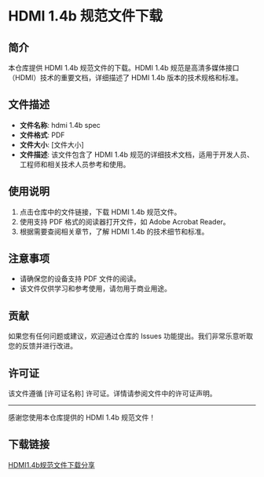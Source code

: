 # HDMI 1.4b 规范文件下载

## 简介

本仓库提供 HDMI 1.4b 规范文件的下载。HDMI 1.4b 规范是高清多媒体接口（HDMI）技术的重要文档，详细描述了 HDMI 1.4b 版本的技术规格和标准。

## 文件描述

- **文件名称**: hdmi 1.4b spec
- **文件格式**: PDF
- **文件大小**: [文件大小]
- **文件描述**: 该文件包含了 HDMI 1.4b 规范的详细技术文档，适用于开发人员、工程师和相关技术人员参考和使用。

## 使用说明

1. 点击仓库中的文件链接，下载 HDMI 1.4b 规范文件。
2. 使用支持 PDF 格式的阅读器打开文件，如 Adobe Acrobat Reader。
3. 根据需要查阅相关章节，了解 HDMI 1.4b 的技术细节和标准。

## 注意事项

- 请确保您的设备支持 PDF 文件的阅读。
- 该文件仅供学习和参考使用，请勿用于商业用途。

## 贡献

如果您有任何问题或建议，欢迎通过仓库的 Issues 功能提出。我们非常乐意听取您的反馈并进行改进。

## 许可证

该文件遵循 [许可证名称] 许可证。详情请参阅文件中的许可证声明。

---

感谢您使用本仓库提供的 HDMI 1.4b 规范文件！

## 下载链接

[HDMI1.4b规范文件下载分享](https://pan.quark.cn/s/d34169e662dc)